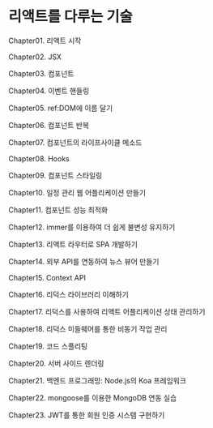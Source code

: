 # 리액트를 다루는 기술
Chapter01. 리액트 시작

Chapter02. JSX

Chapter03. 컴포넌트

Chapter04. 이벤트 핸들링

Chapter05. ref:DOM에 이름 달기

Chapter06. 컴포넌트 반복

Chapter07. 컴포넌트의 라이프사이클 메소드

Chapter08. Hooks

Chapter09. 컴포넌트 스타일링

Chapter10. 일정 관리 웹 어플리케이션 만들기

Chapter11. 컴포넌트 성능 최적화

Chapter12. immer를 이용하여 더 쉽게 불변성 유지하기

Chapter13. 리액트 라우터로 SPA 개발하기

Chapter14. 외부 API를 연동하여 뉴스 뷰어 만들기

Chapter15. Context API

Chapter16. 리덕스 라이브러리 이해하기

Chapter17. 리덕스를 사용하여 리액트 어플리케이션 상태 관리하기

Chapter18. 리덕스 미들웨어를 통한 비동기 작업 관리

Chapter19. 코드 스플리팅

Chapter20. 서버 사이드 렌더링

Chapter21. 백엔드 프로그래밍: Node.js의 Koa 프레임워크

Chapter22. mongoose를 이용한 MongoDB 연동 실습

Chapter23. JWT를 통한 회원 인증 시스템 구현하기
